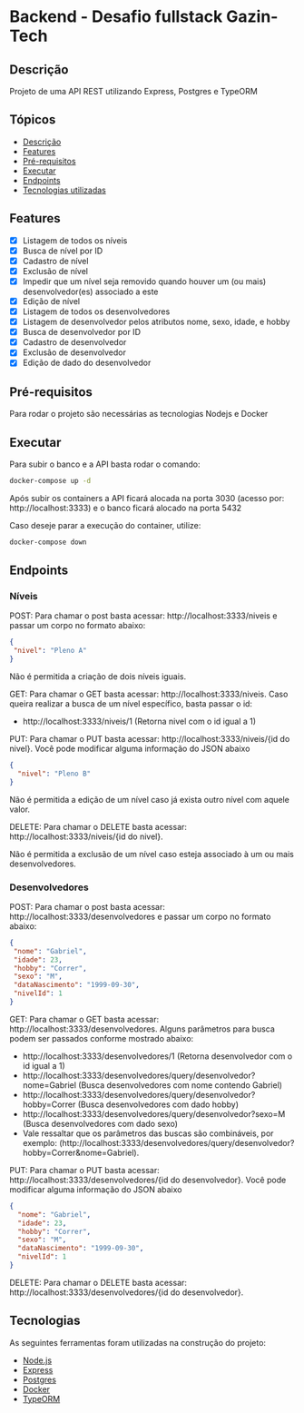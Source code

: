 # Backend - Desafio fullstack Gazin-Tech

## Descrição

<p>Projeto de uma API REST utilizando Express, Postgres e TypeORM</p>

## Tópicos

<!--ts-->

- [Descrição](#descrição)
- [Features](#features)
- [Pré-requisitos](#pré-requisitos)
- [Executar](#executar)
- [Endpoints](#endpoints)
- [Tecnologias utilizadas](#tecnologias)
<!--te-->

## Features

- [x] Listagem de todos os níveis
- [x] Busca de nível por ID
- [x] Cadastro de nível
- [x] Exclusão de nível
- [x] Impedir que um nível seja removido quando houver um (ou mais) desenvolvedor(es) associado a este
- [x] Edição de nível
- [x] Listagem de todos os desenvolvedores
- [x] Listagem de desenvolvedor pelos atributos nome, sexo, idade, e hobby
- [x] Busca de desenvolvedor por ID
- [x] Cadastro de desenvolvedor
- [x] Exclusão de desenvolvedor
- [x] Edição de dado do desenvolvedor

## Pré-requisitos

<p>Para rodar o projeto são necessárias as tecnologias Nodejs e Docker</p>

## Executar

<p>Para subir o banco e a API basta rodar o comando:</p>

```bash
docker-compose up -d
```

<p>Após subir os containers a API ficará alocada na porta 3030 (acesso por: http://localhost:3333) e o banco ficará alocado na porta 5432 </p>

<p>Caso deseje parar a execução do container, utilize:</p>

```bash
docker-compose down
```

## Endpoints

### Níveis

<p> POST:  Para chamar o post basta acessar:   http://localhost:3333/niveis e passar um corpo no formato abaixo:<p>  
  
 ```json
{
  "nivel": "Pleno A"
}
``` 
Não é permitida a criação de dois níveis iguais.

<p> GET: Para chamar o GET basta acessar:   http://localhost:3333/niveis. Caso queira realizar a busca de um nível específico, basta passar o id:<p>

-  http://localhost:3333/niveis/1 (Retorna nivel com o id igual a 1)

<p> PUT: Para chamar o PUT basta acessar:   http://localhost:3333/niveis/{id do nivel}. Você pode modificar alguma informação do JSON abaixo<p>

```json
{
  "nivel": "Pleno B"
}
```

Não é permitida a edição de um nível caso já exista outro nível com aquele valor.

<p> DELETE: Para chamar o DELETE basta acessar:   http://localhost:3333/niveis/{id do nivel}.<p>
Não é permitida a exclusão de um nível caso esteja associado à um ou mais desenvolvedores.

### Desenvolvedores

<p> POST:  Para chamar o post basta acessar:   http://localhost:3333/desenvolvedores e passar um corpo no formato abaixo:<p>  
  
 ```json
{
  "nome": "Gabriel",
  "idade": 23,
  "hobby": "Correr",
  "sexo": "M",
  "dataNascimento": "1999-09-30",
  "nivelId": 1
}
``` 
<p> GET: Para chamar o GET basta acessar:  http://localhost:3333/desenvolvedores. Alguns parâmetros para busca podem ser passados conforme mostrado abaixo:<p>

- http://localhost:3333/desenvolvedores/1 (Retorna desenvolvedor com o id igual a 1)
- http://localhost:3333/desenvolvedores/query/desenvolvedor?nome=Gabriel (Busca desenvolvedores com nome contendo Gabriel)
- http://localhost:3333/desenvolvedores/query/desenvolvedor?hobby=Correr (Busca desenvolvedores com dado hobby)
- http://localhost:3333/desenvolvedores/query/desenvolvedor?sexo=M (Busca desenvolvedores com dado sexo)
- Vale ressaltar que os parâmetros das buscas são combináveis, por exemplo: (http://localhost:3333/desenvolvedores/query/desenvolvedor?hobby=Correr&nome=Gabriel).


<p> PUT: Para chamar o PUT basta acessar:  http://localhost:3333/desenvolvedores/{id do desenvolvedor}. Você pode modificar alguma informação do JSON abaixo<p>

```json
{
  "nome": "Gabriel",
  "idade": 23,
  "hobby": "Correr",
  "sexo": "M",
  "dataNascimento": "1999-09-30",
  "nivelId": 1
}
```

<p> DELETE: Para chamar o DELETE basta acessar:  http://localhost:3333/desenvolvedores/{id do desenvolvedor}.<p>

## Tecnologias

<p>As seguintes ferramentas foram utilizadas na construção do projeto:</p>

- [Node.js](https://nodejs.org/en/)
- [Express](https://expressjs.com/pt-br/)
- [Postgres](https://www.postgresql.org/)
- [Docker](https://www.docker.com/products/docker-desktop)
- [TypeORM](https://typeorm.io/)
